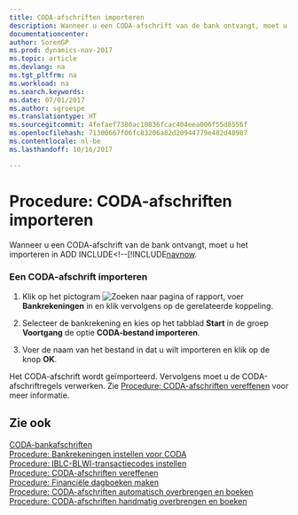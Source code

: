 ```yaml
---
title: CODA-afschriften importeren
description: Wanneer u een CODA-afschrift van de bank ontvangt, moet u het importeren in ADD INCLUDE<!--[!INCLUDE[navnow](how-to-set-up-bank-accounts-for-coda.md).
documentationcenter: 
author: SorenGP
ms.prod: dynamics-nav-2017
ms.topic: article
ms.devlang: na
ms.tgt_pltfrm: na
ms.workload: na
ms.search.keywords: 
ms.date: 07/01/2017
ms.author: sgroespe
ms.translationtype: HT
ms.sourcegitcommit: 4fefaef7380ac10836fcac404eea006f55d8556f
ms.openlocfilehash: 71300667f06fc83206a82d20944779e482d48987
ms.contentlocale: nl-be
ms.lasthandoff: 10/16/2017

---
```

# <a name="how-to-import-coda-statements"></a>Procedure: CODA-afschriften importeren
Wanneer u een CODA-afschrift van de bank ontvangt, moet u het importeren in ADD INCLUDE<!--[!INCLUDE[navnow](how-to-set-up-bank-accounts-for-coda.md).  
  
### <a name="to-import-a-coda-statement"></a>Een CODA-afschrift importeren  
  
1.  Klik op het pictogram ![Zoeken naar pagina of rapport](media/ui-search/search_small.png "pictogram Zoeken naar pagina of rapport"), voer **Bankrekeningen** in en klik vervolgens op de gerelateerde koppeling.  
  
2.  Selecteer de bankrekening en kies op het tabblad **Start** in de groep **Voortgang** de optie **CODA-bestand importeren**.  
  
3.  Voer de naam van het bestand in dat u wilt importeren en klik op de knop **OK**.  
  
 Het CODA-afschrift wordt geïmporteerd. Vervolgens moet u de CODA-afschriftregels verwerken. Zie [Procedure: CODA-afschriften vereffenen](how-to-apply-coda-statements.md) voor meer informatie.  
  
## <a name="see-also"></a>Zie ook  
 [CODA-bankafschriften](coda-bank-statements.md)   
 [Procedure: Bankrekeningen instellen voor CODA](how-to-set-up-bank-accounts-for-coda.md)   
 [Procedure: IBLC-BLWI-transactiecodes instellen](how-to-set-up-iblc-blwi-transaction-codes.md)   
 [Procedure: CODA-afschriften vereffenen](how-to-apply-coda-statements.md)   
 [Procedure: Financiële dagboeken maken](how-to-create-financial-journals.md)   
 [Procedure: CODA-afschriften automatisch overbrengen en boeken](how-to-automatically-transfer-and-post-coda-statements.md)   
 [Procedure: CODA-afschriften handmatig overbrengen en boeken](how-to-manually-transfer-and-post-coda-statements.md)
